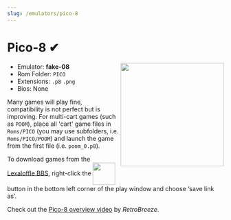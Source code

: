 ```yaml
---
slug: /emulators/pico-8
---
```


# Pico-8 ✔

<img src="https://user-images.githubusercontent.com/44569252/188293050-691f7376-544e-4275-a612-bb042576dbe3.png" align="right" width="240" />

- Emulator: **fake-08**
- Rom Folder: `PICO`
- Extensions: `.p8` `.png`
- Bios: None


Many games will play fine, compatibility is not perfect but is improving.
For multi-cart games (such as `POOM`), place all 'cart' game files in `Roms/PICO` (you may use subfolders, i.e. `Roms/PICO/POOM`) and launch the game from the first file (i.e. `poom_0.p8`).  

To download games from the [Lexaloffle BBS](https://www.lexaloffle.com/bbs/?cat=7#sub=2&mode=carts&orderby=featured), right-click the <img src="https://user-images.githubusercontent.com/98862735/190835494-ec611ceb-5ec1-4b96-924d-7ec969fc83e1.png"  align="center"  width="52" /> 
button in the bottom left corner of the play window and choose ‘save link as’.  

Check out the [Pico-8 overview video](https://www.youtube.com/watch?v=ZGd5vmwnAPA) by *RetroBreeze*.
